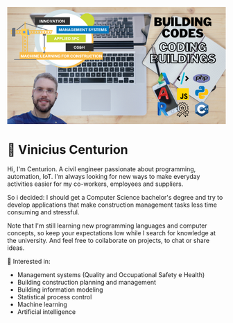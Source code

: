 ![vncenturion Github](vncenturionGITHUB.png)
# :construction_worker: Vinicius Centurion
Hi, I'm Centurion. A civil engineer passionate about programming, automation, IoT. I'm always looking for new ways to make everyday activities easier for my co-workers, employees and suppliers.

So i decided: I should get a Computer Science bachelor's degree and try to develop applications that make construction management tasks less time consuming and stressful.

Note that I'm still learning new programming languages and computer concepts, so keep your expectations low while I search for knowledge at the university. And feel free to collaborate on projects, to chat or share ideas.

:pushpin: Interested in:
* Management systems (Quality and Occupational Safety e Health)
* Building construction planning and management
* Building information modeling
* Statistical process control
* Machine learning
* Artificial intelligence
